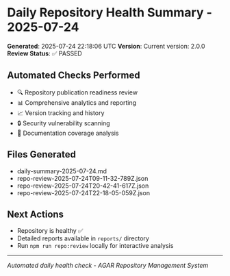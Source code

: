 # Daily Repository Health Summary - 2025-07-24

**Generated**: 2025-07-24 22:18:06 UTC
**Version**: Current version: 2.0.0
**Review Status**: ✅ PASSED

## Automated Checks Performed
- 🔍 Repository publication readiness review
- 📊 Comprehensive analytics and reporting
- 📈 Version tracking and history
- 🔒 Security vulnerability scanning
- 📖 Documentation coverage analysis

## Files Generated
- daily-summary-2025-07-24.md
- repo-review-2025-07-24T09-11-32-789Z.json
- repo-review-2025-07-24T20-42-41-617Z.json
- repo-review-2025-07-24T22-18-05-059Z.json

## Next Actions
- Repository is healthy ✅
- Detailed reports available in `reports/` directory
- Run `npm run repo:review` locally for interactive analysis

---
*Automated daily health check - AGAR Repository Management System*
